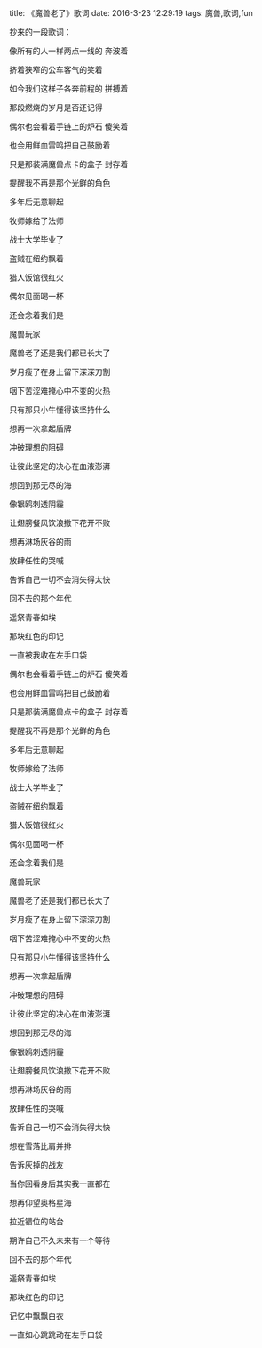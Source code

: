 title: 《魔兽老了》歌词
date: 2016-3-23 12:29:19
tags: 魔兽,歌词,fun
<!--title-->

抄来的一段歌词：

像所有的人一样两点一线的 奔波着

挤着狭窄的公车客气的笑着

如今我们这样子各奔前程的 拼搏着

那段燃烧的岁月是否还记得

偶尔也会看着手链上的炉石 傻笑着

也会用鲜血雷鸣把自己鼓励着<!--more-->

只是那装满魔兽点卡的盒子 封存着

提醒我不再是那个光鲜的角色


多年后无意聊起

牧师嫁给了法师

战士大学毕业了

盗贼在纽约飘着

猎人饭馆很红火

偶尔见面喝一杯

还会念着我们是

魔兽玩家



魔兽老了还是我们都已长大了

岁月瘦了在身上留下深深刀割

咽下苦涩难掩心中不变的火热

只有那只小牛懂得该坚持什么

想再一次拿起盾牌

冲破理想的阻碍

让彼此坚定的决心在血液澎湃

想回到那无尽的海

像银鸥刺透阴霾

让翅膀餐风饮浪撒下花开不败

想再淋场灰谷的雨

放肆任性的哭喊

告诉自己一切不会消失得太快

回不去的那个年代

遥祭青春如埃

那块红色的印记

一直被我收在左手口袋


偶尔也会看着手链上的炉石 傻笑着

也会用鲜血雷鸣把自己鼓励着

只是那装满魔兽点卡的盒子 封存着

提醒我不再是那个光鲜的角色

多年后无意聊起

牧师嫁给了法师

战士大学毕业了

盗贼在纽约飘着

猎人饭馆很红火

偶尔见面喝一杯

还会念着我们是

魔兽玩家


魔兽老了还是我们都已长大了

岁月瘦了在身上留下深深刀割

咽下苦涩难掩心中不变的火热

只有那只小牛懂得该坚持什么

想再一次拿起盾牌

冲破理想的阻碍

让彼此坚定的决心在血液澎湃

想回到那无尽的海

像银鸥刺透阴霾

让翅膀餐风饮浪撒下花开不败

想再淋场灰谷的雨

放肆任性的哭喊

告诉自己一切不会消失得太快

想在雪落比肩并排

告诉灰掉的战友

当你回看身后其实我一直都在

想再仰望奥格星海

拉近错位的站台

期许自己不久未来有一个等待

回不去的那个年代

遥祭青春如埃

那块红色的印记

记忆中飘飘白衣

一直如心跳跳动在左手口袋
